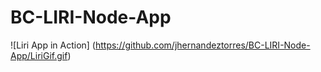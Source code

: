 # BC-LIRI-Node-App

![Liri App in Action] (https://github.com/jhernandeztorres/BC-LIRI-Node-App/LiriGif.gif)
